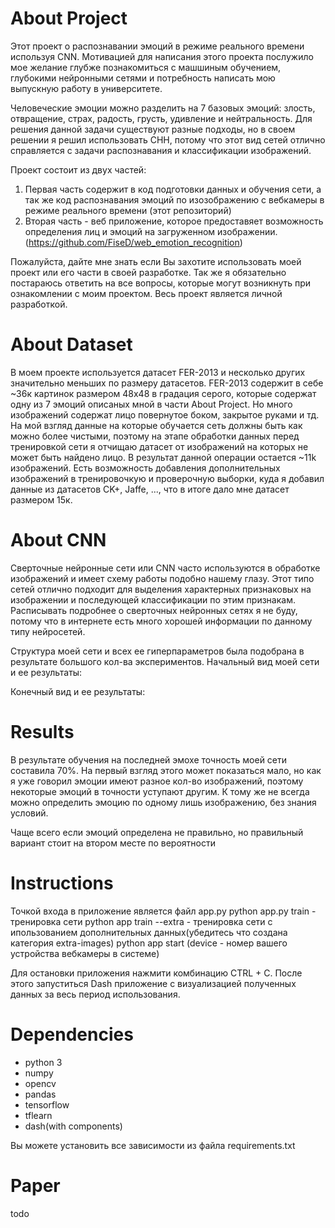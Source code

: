 # About Project
Этот проект о распознавании эмоций в режиме реального времени используя CNN.
Мотивацией для написания этого проекта послужило мое желание глубже познакомиться с машшиным обучением, глубокими нейронными сетями и потребность написать мою выпускную работу в университете.

Человеческие эмоции можно разделить на 7 базовых эмоций: злость, отвращение, страх, радость, грусть, удивление и нейтральность.
Для решения данной задачи существуют разные подходы, но в своем решении я решил использовать СНН, потому что этот вид сетей отлично справляется с задачи распознавания и классификации изображений.

Проект состоит из двух частей:
1. Первая часть содержит в код подготовки данных и обучения сети, а так же код распознавания эмоций по изозображению с вебкамеры в режиме реального времени (этот репозиторий)
2. Вторая часть - веб приложение, которое предоставяет возможность определения лиц и эмоций на загруженном изображении. (https://github.com/FiseD/web_emotion_recognition)

Пожалуйста, дайте мне знать если Вы захотите использовать моей проект или его части в своей разработке. Так же я обязательно постараюсь ответить на все вопросы, которые могут возникнуть при ознакомлении с моим проектом.
Весь проект является личной разработкой.

# About Dataset
В моем проекте используется датасет FER-2013 и несколько других значительно меньших по размеру датасетов.
FER-2013 содержит в себе ~36к картинок размером 48х48 в градация серого, которые содержат одну из 7 эмоций описаных мной в части About Project.
Но много изображений содержат лицо повернутое боком, закрытое руками и тд. На мой взгляд данные на которые обучается сеть должны быть как можно более чистыми, поэтому на этапе обработки данных перед тренировкой сети я отчищаю датасет от изображений на которых не может быть найдено лицо. В результат данной операции остается ~11k изображений.
Есть возможность добавления дополнительных изображений в тренировочкую и проверочную выборки, куда я добавил данные из датасетов CK+, Jaffe, ..., что в итоге дало мне датасет размером 15к.

# About CNN
Сверточные нейронные сети или CNN часто используются в обработке изображений и имеет схему работы подобно нашему глазу. Этот типо сетей отлично подходит для выделения характерных признаковых на изображении и последующей классификации по этим признакам. Расписывать подробнее о сверточных нейронных сетях я не буду, потому что в интернете есть много хорошей информации по данному типу нейросетей.

Структура моей сети и всех ее гиперпараметров была подобрана в результате большого кол-ва экспериментов.
Начальный вид моей сети и ее результаты:

Конечный вид и ее результаты:

# Results
В результате обучения на последней эмохе точность моей сети составила 70%. На первый взгляд этого может показаться мало, но как я уже говорил эмоции имеют разное кол-во изображений, поэтому некоторые эмоций в точности уступают другим. К тому же не всегда можно определить эмоцию по одному лишь изображению, без знания условий.

Чаще всего если эмоций определена не правильно, но правильный вариант стоит на втором месте по вероятности

# Instructions
Точкой входа в приложение является файл app.py
python app.py train - тренировка сети
python app train --extra - тренировка сети с ипользованием дополнительных данных(убедитесь что создана категория extra-images)
python app start <device> (device - номер вашего устройства вебкамеры в системе)
  
Для остановки приложения нажмити комбинацию CTRL + C. После этого запуститься Dash приложение с визуализацией полученных данных за весь период использования.

# Dependencies
- python 3
- numpy
- opencv
- pandas
- tensorflow
- tflearn
- dash(with components)

Вы можете установить все зависимости из файла requirements.txt

# Paper
todo
